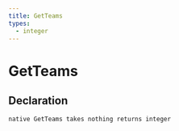 ```yaml
---
title: GetTeams
types:
  - integer
---
```


# GetTeams

## Declaration

```
native GetTeams takes nothing returns integer
```
